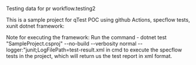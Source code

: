 Testing data for pr workflow.testing2

This is a sample project for qTest POC using github Actions, specflow tests, xunit dotnet framework:

Note for executing the framework:
Run the command - dotnet test "SampleProject.csproj" --no-build --verbosity normal --logger:"junit;LogFilePath=test-result.xml in cmd to execute the specflow tests in the project, which will return us the test report in xml format. 


  

